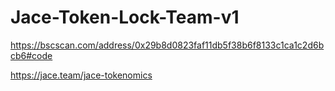 # Jace-Token-Lock-Team-v1
https://bscscan.com/address/0x29b8d0823faf11db5f38b6f8133c1ca1c2d6bcb6#code

https://jace.team/jace-tokenomics
